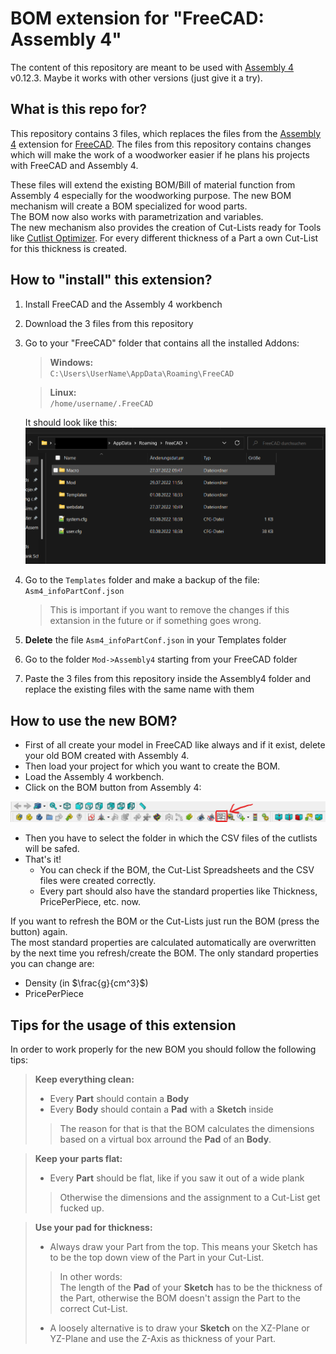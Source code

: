 # BOM extension for "FreeCAD: Assembly 4"

The content of this repository are meant to be used with [Assembly 4](https://github.com/Zolko-123/FreeCAD_Assembly4) v0.12.3. Maybe it works with other versions (just give it a try).

## What is this repo for?
This repository contains 3 files, which replaces the files from the [Assembly 4](https://github.com/Zolko-123/FreeCAD_Assembly4) extension for [FreeCAD](https://www.freecadweb.org/?lang=us). The files from this repository contains changes which will make the work of a woodworker easier if he plans his projects with FreeCAD and Assembly 4.

These files will extend the existing BOM/Bill of material function from Assembly 4 especially for the woodworking purpose. The new BOM mechanism will create a BOM specialized for wood parts.\
The BOM now also works with parametrization and variables.\
The new mechanism also provides the creation of Cut-Lists ready for Tools like [Cutlist Optimizer](https://www.cutlistoptimizer.com/). For every different thickness of a Part a own Cut-List for this thickness is created.

## How to "install" this extension?
1. Install FreeCAD and the Assembly 4 workbench
2. Download the 3 files from this repository
3. Go to your "FreeCAD" folder that contains all the installed Addons:
   
   >**Windows:**\
   > ``C:\Users\UserName\AppData\Roaming\FreeCAD``

   >**Linux:**\
   > ``/home/username/.FreeCAD``

   It should look like this:
   <img src="Resources/FreeCAD-Folder.png">
4. Go to the `Templates` folder and make a backup of the file: ``Asm4_infoPartConf.json``
   > This is important if you want to remove the changes if this extansion in the future or if something goes wrong.
5. **Delete** the file ``Asm4_infoPartConf.json`` in your Templates folder
6. Go to the folder ``Mod->Assembly4`` starting from your FreeCAD folder
7. Paste the 3 files from this repository inside the Assembly4 folder and replace the existing files with the same name with them

## How to use the new BOM?
- First of all create your model in FreeCAD like always and if it exist, delete your old BOM created with Assembly 4.
- Then load your project for which you want to create the BOM.
- Load the Assembly 4 workbench.
- Click on the BOM button from Assembly 4:
<img src="Resources/BOM-Button.png">

- Then you have to select the folder in which the CSV files of the cutlists will be safed.
- That's it! 
    - You can check if the BOM, the Cut-List Spreadsheets and the CSV files were created correctly.
    - Every part should also have the standard properties like Thickness, PricePerPiece, etc. now.

If you want to refresh the BOM or the Cut-Lists just run the BOM (press the button) again.\
The most standard properties are calculated automatically are overwritten by the next time you refresh/create the BOM. The only standard properties you can change are:
 - Density (in $\frac{g}{cm^3}$)
 - PricePerPiece

## Tips for the usage of this extension
In order to work properly for the new BOM you should follow the following tips:

>**Keep everything clean:**
> - Every **Part** should contain a **Body**
> - Every **Body** should contain a **Pad** with a **Sketch** inside
> > The reason for that is that the BOM calculates the dimensions based on a virtual box arround the **Pad** of an **Body**.

>**Keep your parts flat:**
> - Every **Part** should be flat, like if you saw it out of a wide plank
> > Otherwise the dimensions and the assignment to a Cut-List get fucked up.

>**Use your pad for thickness:**
> - Always draw your Part from the top. This means your Sketch has to be the top down view of the Part in your Cut-List.
> > In other words:\
> > The length of the **Pad** of your **Sketch** has to be the thickness of the Part, otherwise the BOM doesn't assign the Part to the correct Cut-List.
> - A loosely alternative is to draw your **Sketch** on the XZ-Plane or YZ-Plane and use the Z-Axis as thickness of your Part.
